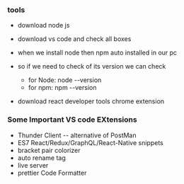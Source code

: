 
### tools

- download node js
- download vs code and check all boxes
- when we install node then npm auto installed in our pc
- so if we need to check of its version we can check
    - for Node:  node --version
    - for npm: npm --version

- download react developer tools chrome extension

### Some Important VS code EXtensions

- Thunder Client -- alternative of PostMan
- ES7 React/Redux/GraphQL/React-Native snippets
- bracket pair colorizer
- auto rename tag
- live server
- prettier Code Formatter




